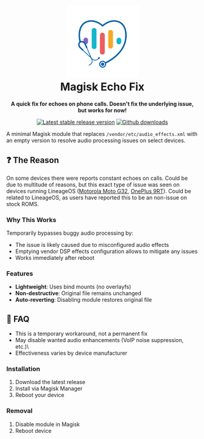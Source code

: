 <h1 align="center">
  <img src="/src/logo.png" alt="Neo Store's icon" width="190" height="190"/>
  <br>
  Magisk Echo Fix
</h1>
<p align="center"><strong>A quick fix for echoes on phone calls. Doesn't fix the underlying issue, but works for now!</strong></p>

<div align='center'>

[![Latest stable release version](https://img.shields.io/badge/Magisk-20%2B-orange?logo=android?style=flat&labelColor=AAFFAA&color=00AA44)](https://github.com/topjohnwu/Magisk)
[![Github downloads](https://img.shields.io/github/license/Rafee-M/MagiskEchoFix?style=flat&labelColor=AAFFAA&color=00AA44)](https://github.com/NeoApplications/Neo-Store/releases/)

</div>


A minimal Magisk module that replaces `/vendor/etc/audio_effects.xml` with an empty version to resolve audio processing issues on select devices.

## ❓ The Reason
On some devices there were reports constant echoes on calls. Could be due to multitude of reasons, but this exact type of issue was seen on devices running LineageOS ([Motorola Moto G32](https://gitlab.com/LineageOS/issues/android/-/issues/8284), [OnePlus 9RT](https://gitlab.com/LineageOS/issues/android/-/issues/9018)). Could be related to LineageOS, as users have reported this to be an non-issue on stock ROMS.

### Why This Works
Temporarily bypasses buggy audio processing by:
- The issue is likely caused due to misconfigured audio effects
- Emptying vendor DSP effects configuration allows to mitigate any issues
- Works immediately after reboot

### Features
- **Lightweight**: Uses bind mounts (no overlayfs)
- **Non-destructive**: Original file remains unchanged
- **Auto-reverting**: Disabling module restores original file

## 📖 FAQ
- This is a temporary workaround, not a permanent fix
- May disable wanted audio enhancements (VoIP noise suppression, etc.)\
- Effectiveness varies by device manufacturer

### Installation
1. Download the latest release
2. Install via Magisk Manager
3. Reboot your device

### Removal
1. Disable module in Magisk
2. Reboot device
